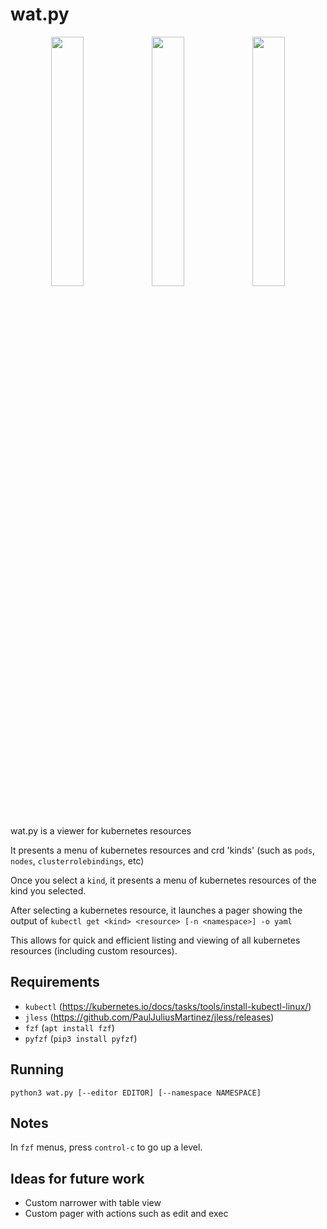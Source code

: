 # wat.py

<p align="center">
<img width="32%" src="https://i.imgur.com/tABEGLg.png"/><img width="32%" src="https://i.imgur.com/OMqZRXZ.png"/><img width="32%" src="https://i.imgur.com/UqWTWY1.png"/>
</p>

wat.py is a viewer for kubernetes resources

It presents a menu of kubernetes resources and crd 'kinds' (such as `pods`, `nodes`, `clusterrolebindings`, etc)

Once you select a `kind`, it presents a menu of kubernetes resources of the kind you selected.

After selecting a kubernetes resource, it launches a pager showing the output of `kubectl get <kind> <resource> [-n <namespace>] -o yaml`

This allows for quick and efficient listing and viewing of all kubernetes resources (including custom resources).

## Requirements

- `kubectl` (https://kubernetes.io/docs/tasks/tools/install-kubectl-linux/)
- `jless` (https://github.com/PaulJuliusMartinez/jless/releases)
- `fzf` (`apt install fzf`)
- `pyfzf` (`pip3 install pyfzf`)

## Running

`python3 wat.py [--editor EDITOR] [--namespace NAMESPACE]`

## Notes

In `fzf` menus, press `control-c` to go up a level.

## Ideas for future work

- Custom narrower with table view
- Custom pager with actions such as edit and exec
